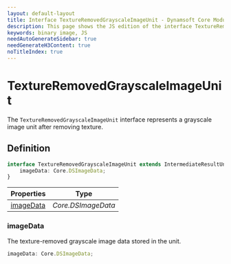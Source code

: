 ```yaml
---
layout: default-layout
title: Interface TextureRemovedGrayscaleImageUnit - Dynamsoft Core Module JS Edition API Reference
description: This page shows the JS edition of the interface TextureRemovedGrayscaleImageUnit in Dynamsoft Core Module.
keywords: binary image, JS
needAutoGenerateSidebar: true
needGenerateH3Content: true
noTitleIndex: true
---
```


# TextureRemovedGrayscaleImageUnit

The `TextureRemovedGrayscaleImageUnit` interface represents a grayscale image unit after removing texture.

## Definition

```typescript
interface TextureRemovedGrayscaleImageUnit extends IntermediateResultUnit {
    imageData: Core.DSImageData;
} 
```

| Properties               | Type |
|----------------------|-------------|
| [imageData](#imagedata) | *Core.DSImageData* |

### imageData

The texture-removed grayscale image data stored in the unit.

```typescript
imageData: Core.DSImageData;
```